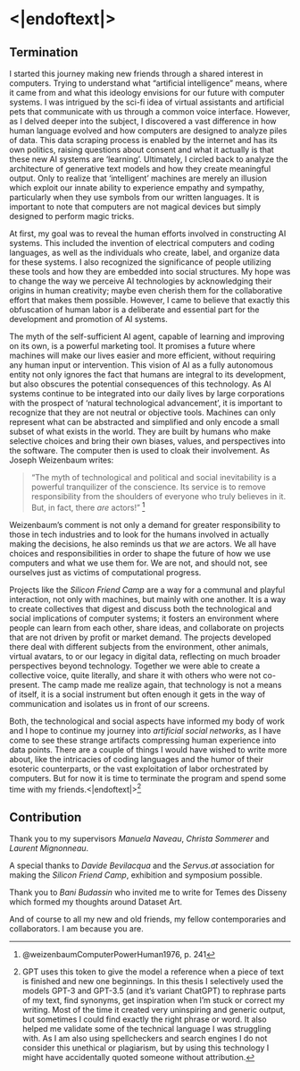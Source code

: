 # <|endoftext|>

## Termination

I started this journey making new friends through a shared interest in computers. Trying to understand what “artificial intelligence” means, where it came from and what this ideology envisions for our future with computer systems. I was intrigued by the sci-fi idea of virtual assistants and artificial pets that communicate with us through a common voice interface. However, as I delved deeper into the subject, I discovered a vast difference in how human language evolved and how computers are designed to analyze piles of data. This data scraping process is enabled by the internet and has its own politics, raising questions about consent and what it actually is that these new AI systems are ‘learning’. Ultimately, I circled back to analyze the architecture of generative text models and how they create meaningful output. Only to realize that ‘intelligent’ machines are merely an illusion which exploit our innate ability to experience empathy and sympathy, particularly when they use symbols from our written languages. It is important to note that computers are not magical devices but simply designed to perform magic tricks.

At first, my goal was to reveal the human efforts involved in constructing AI systems. This included the invention of electrical computers and coding languages, as well as the individuals who create, label, and organize data for these systems. I also recognized the significance of people utilizing these tools and how they are embedded into social structures. My hope was to change the way we perceive AI technologies by acknowledging their origins in human creativity; maybe even cherish them for the collaborative effort that makes them possible. However, I came to believe that exactly this obfuscation of human labor is a deliberate and essential part for the development and promotion of AI systems.

The myth of the self-sufficient AI agent, capable of learning and improving on its own, is a powerful marketing tool. It promises a future where machines will make our lives easier and more efficient, without requiring any human input or intervention. This vision of AI as a fully autonomous entity not only ignores the fact that humans are integral to its development, but also obscures the potential consequences of this technology. As AI systems continue to be integrated into our daily lives by large corporations with the prospect of ‘natural technological advancement’, it is important to recognize that they are not neutral or objective tools. Machines can only represent what can be abstracted and simplified and only encode a small subset of what exists in the world. They are built by humans who make selective choices and bring their own biases, values, and perspectives into the software. The computer then is used to cloak their involvement. As Joseph Weizenbaum writes:

>“The myth of technological and political and social inevitability is a powerful tranquilizer of the conscience. Its service is to remove responsibility from the shoulders of everyone who truly believes in it. But, in fact, there *are* actors!” [^1]

Weizenbaum’s comment is not only a demand for greater responsibility to those in tech industries and to look for the humans involved in actually making the decisions, he also reminds us that *we* are actors. We all have choices and responsibilities in order to shape the future of how we use computers and what we use them for. We are not, and should not, see ourselves just as victims of computational progress.

Projects like the *Silicon Friend Camp* are a way for a communal and playful interaction, not only with machines, but mainly with one another. It is a way to create collectives that digest and discuss both the technological and social implications of computer systems; it fosters an environment where people can learn from each other, share ideas, and collaborate on projects that are not driven by profit or market demand. The projects developed there deal with different subjects from the environment, other animals, virtual avatars, to or our legacy in digital data, reflecting on much broader perspectives beyond technology. Together we were able to create a collective voice, quite literally, and share it with others who were not co-present. The camp made me realize again, that technology is not a means of itself, it is a social instrument but often enough it gets in the way of communication and isolates us in front of our screens.

Both, the technological and social aspects have informed my body of work and I hope to continue my journey into *artificial social networks*, as I have come to see these strange artifacts compressing human experience into data points. There are a couple of things I would have wished to write more about, like the intricacies of coding languages and the humor of their esoteric counterparts, or the vast exploitation of labor orchestrated by computers. But for now it is time to terminate the program and spend some time with my friends.<|endoftext|>[^2]

## Contribution

Thank you to my supervisors *Manuela Naveau*, *Christa Sommerer* and *Laurent Mignonneau*.

A special thanks to *Davide Bevilacqua* and the *Servus.at* association for making the *Silicon Friend Camp*, exhibition and symposium possible.

Thank you to *Bani Budassin* who invited me to write for Temes des Disseny which formed my thoughts around Dataset Art. 

And of course to all my new and old friends, my fellow contemporaries and collaborators.
I am because you are.

[^1]: @weizenbaumComputerPowerHuman1976, p. 241
[^2]: GPT uses this token to give the model a reference when a piece of text is finished and new one beginnings. In this thesis I selectively used the models GPT-3 and GPT-3.5 (and it’s variant ChatGPT) to rephrase parts of my text, find synonyms, get inspiration when I’m stuck or correct my writing. Most of the time it created very uninspiring and generic output, but sometimes I could find exactly the right phrase or word. It also helped me validate some of the technical language I was struggling with. As I am also using spellcheckers and search engines I do not consider this unethical or plagiarism, but by using this technology I might have accidentally quoted someone without attribution.